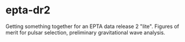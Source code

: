 # epta-dr2
Getting something together for an EPTA data release 2 "lite". Figures of merit for pulsar selection, preliminary gravitational wave analysis.
